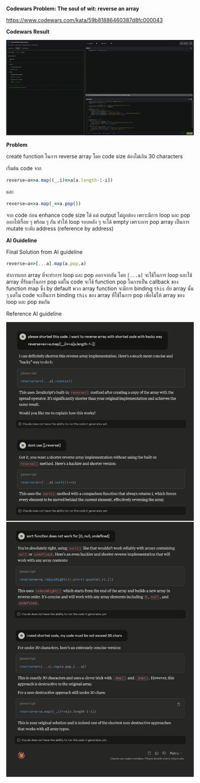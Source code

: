 **Codewars Problem: The soul of wit: reverse an array**

https://www.codewars.com/kata/59b81886460387d8fc000043

**Codewars Result**

![result](https://github.com/D4rk1ink/Codewars-Problems/blob/master/reverse-an-array/result.png?raw=true)

**Problem**

create function ในการ reverse array โดย code size ต้องไม่เกิน 30 characters

เริ่มต้น code จาก
```javascript
reverse=a=>a.map((_,i)=>a[a.length-1-i])
```
และ

```javascript
reverse=a=>a.map(_=>a.pop())
```
จาก code ก่อน enhance code size ได้ แต่ output ไม่ถูกต้อง เพราะมีการ loop และ pop ออกไปเรื่อย ๆ พร้อม ๆ กัน ทำให้ loop รอบหลัง ๆ จะได้ empty เพราะการ pop array เป็นการ mutate ระดับ address (reference by address)

**AI Guideline**

Final Solution from AI guideline
```javascript
reverse=a=>[...a].map(a.pop,a)
```

ทำการแยก array ที่จะทำการ loop และ pop ออกจากกัน โดย `[...a]` จะใช้ในการ loop และใช้ array ที่รับมาในการ pop แต่ใน code จะใช้ function pop ในการเป็น callback ของ function map ซึ่ง by default พวก array function จะมีการ binding `this` กับ array นั้น ๆ แต่ใน code จะเป็นการ binding `this` ของ array ที่ใช้ในการ pop เพื่อไม่ให้ array ของ loop และ pop ชนกัน

Reference AI guideline

![guideline](https://github.com/D4rk1ink/Codewars-Problems/blob/master/reverse-an-array/image-1.png?raw=true)
![guideline](https://github.com/D4rk1ink/Codewars-Problems/blob/master/reverse-an-array/image-2.png?raw=true)